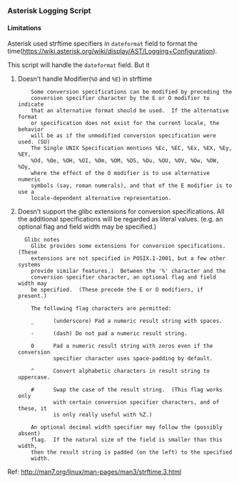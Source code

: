 ### Asterisk Logging Script

#### Limitations
Asterisk used strftime specifiers in `dateformat` field to format the time(https://wiki.asterisk.org/wiki/display/AST/Logging+Configuration).

This script will handle the `dateformat` field. But it
1. Doesn't handle Modifier(`%O` and `%E`) in strftime
   ```
       Some conversion specifications can be modified by preceding the
       conversion specifier character by the E or O modifier to indicate
       that an alternative format should be used.  If the alternative format
       or specification does not exist for the current locale, the behavior
       will be as if the unmodified conversion specification were used. (SU)
       The Single UNIX Specification mentions %Ec, %EC, %Ex, %EX, %Ey, %EY,
       %Od, %Oe, %OH, %OI, %Om, %OM, %OS, %Ou, %OU, %OV, %Ow, %OW, %Oy,
       where the effect of the O modifier is to use alternative numeric
       symbols (say, roman numerals), and that of the E modifier is to use a
       locale-dependent alternative representation.
   ```


2. Doesn't support the glibc extensions for conversion specifications. All the additional specifications will be regarded as literal values.
   (e.g. an optional flag and field width may be specified.)
   ```
     Glibc notes
       Glibc provides some extensions for conversion specifications.  (These
       extensions are not specified in POSIX.1-2001, but a few other systems
       provide similar features.)  Between the '%' character and the
       conversion specifier character, an optional flag and field width may
       be specified.  (These precede the E or O modifiers, if present.)

       The following flag characters are permitted:

       _      (underscore) Pad a numeric result string with spaces.

       -      (dash) Do not pad a numeric result string.

       0      Pad a numeric result string with zeros even if the conversion
              specifier character uses space-padding by default.

       ^      Convert alphabetic characters in result string to uppercase.

       #      Swap the case of the result string.  (This flag works only
              with certain conversion specifier characters, and of these, it
              is only really useful with %Z.)

       An optional decimal width specifier may follow the (possibly absent)
       flag.  If the natural size of the field is smaller than this width,
       then the result string is padded (on the left) to the specified
       width.
   ```
   
Ref: http://man7.org/linux/man-pages/man3/strftime.3.html